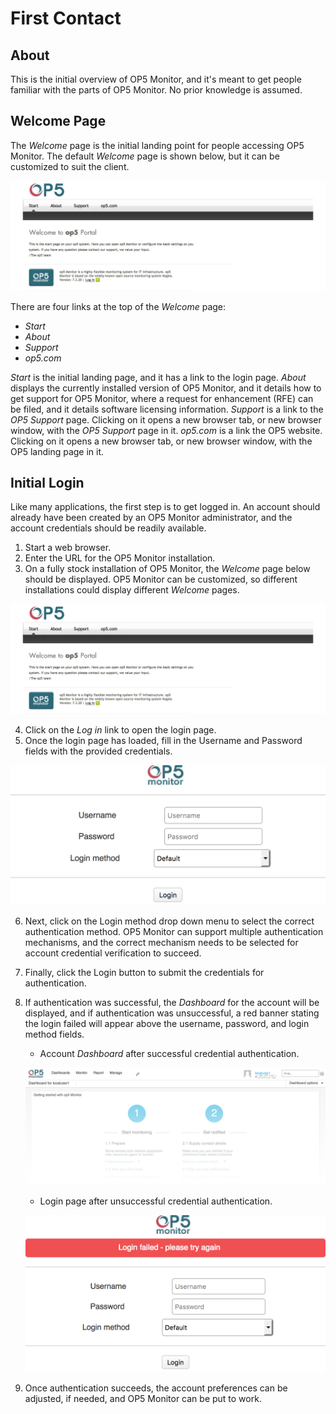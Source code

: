 # First Contact

## About

This is the initial overview of OP5 Monitor, and it's meant to get people familiar with the parts of OP5 Monitor. No prior knowledge is assumed.

## Welcome Page

The *Welcome* page is the initial landing point for people accessing OP5 Monitor. The default *Welcome* page is shown below, but it can be customized to suit the client.

![](attachments/23792753/23792974.png)

There are four links at the top of the *Welcome* page:

- *Start*
- *About*
- *Support*
- *op5.com*

*Start* is the initial landing page, and it has a link to the login page.
*About* displays the currently installed version of OP5 Monitor, and it details how to get support for OP5 Monitor, where a request for enhancement (RFE) can be filed, and it details software licensing information.
*Support* is a link to the *OP5 Support* page. Clicking on it opens a new browser tab, or new browser window, with the *OP5 Support* page in it.
*op5.com* is a link the OP5 website. Clicking on it opens a new browser tab, or new browser window, with the OP5 landing page in it.

## Initial Login

Like many applications, the first step is to get logged in. An account should already have been created by an OP5 Monitor administrator, and the account credentials should be readily available.

1. Start a web browser.
2. Enter the URL for the OP5 Monitor installation.
3. On a fully stock installation of OP5 Monitor, the *Welcome* page below should be displayed. OP5 Monitor can be customized, so different installations could display different *Welcome* pages.

![](attachments/23792753/23792974.png)

4. Click on the *Log in* link to open the login page.
5. Once the login page has loaded, fill in the Username and Password fields with the provided credentials.

![](attachments/23792753/23792971.png)

6. Next, click on the Login method drop down menu to select the correct authentication method. OP5 Monitor can support multiple authentication mechanisms, and the correct mechanism needs to be selected for account credential verification to succeed.
7. Finally, click the Login button to submit the credentials for authentication.
8. If authentication was successful, the *Dashboard* for the account will be displayed, and if authentication was unsuccessful, a red banner stating the login failed will appear above the username, password, and login method fields.

    - Account *Dashboard* after successful credential authentication.

    ![](attachments/23792753/23792973.png)

    - Login page after unsuccessful credential authentication.

    ![](attachments/23792753/23792972.png)

9. Once authentication succeeds, the account preferences can be adjusted, if needed, and OP5 Monitor can be put to work.
